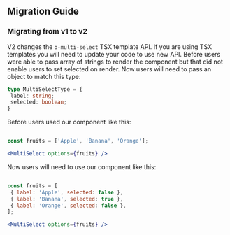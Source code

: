 ## Migration Guide

### Migrating from v1 to v2

V2 changes the `o-multi-select` TSX template API. If you are using TSX templates you will need to update your code to use new API. Before users were able to pass array of strings to render the component but that did not enable users to set selected on render. Now users will need to pass an object to match this type:

```ts
type MultiSelectType = {
 label: string;
 selected: boolean;
}
```

Before users used our component like this:

```jsx

const fruits = ['Apple', 'Banana', 'Orange'];

<MultiSelect options={fruits} />
```

Now users will need to use our component like this:

```jsx

const fruits = [
 { label: 'Apple', selected: false },
 { label: 'Banana', selected: true },
 { label: 'Orange', selected: false },
];

<MultiSelect options={fruits} />
```
